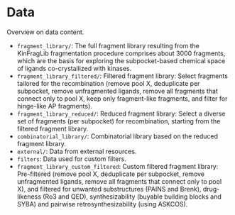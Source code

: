 # Data

Overview on data content.

- `fragment_library/`: The full fragment library resulting from the KinFragLib fragmentation procedure comprises about 3000 fragments, which are the basis for exploring the subpocket-based chemical space of ligands co-crystallized with kinases.
- `fragment_library_filtered/`: Filtered fragment library: Select fragments tailored for the recombination (remove pool X,  deduplicate per subpocket, remove unfragmented ligands, remove all fragments that connect only to pool X, keep only fragment-like fragments, and filter for hinge-like AP fragments).
- `fragment_library_reduced/`: Reduced fragment library: Select a diverse set of fragments (per subpocket) for recombination, starting from the filtered fragment library.
- `combinatorial_library/`: Combinatorial library based on the reduced fragment library.
- `external/`: Data from external resources.
- `filters`: Data used for custom filters.
- `fragment_library_custom_filtered`: Custom filtered fragment library: Pre-filtered (remove pool X,  deduplicate per subpocket, remove unfragmented ligands, remove all fragments that connect only to pool X), and filtered for unwanted substructures (PAINS and Brenk), drug-likeness (Ro3 and QED), synthesizability (buyable building blocks and SYBA) and pairwise retrosynthesizability (using ASKCOS).